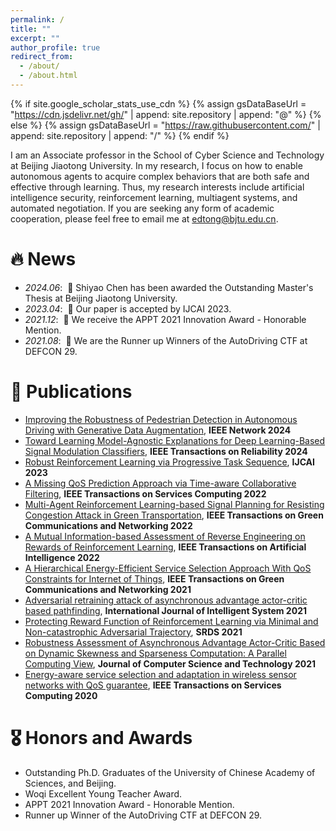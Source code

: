 ```yaml
---
permalink: /
title: ""
excerpt: ""
author_profile: true
redirect_from: 
  - /about/
  - /about.html
---
```


{% if site.google_scholar_stats_use_cdn %}
{% assign gsDataBaseUrl = "https://cdn.jsdelivr.net/gh/" | append: site.repository | append: "@" %}
{% else %}
{% assign gsDataBaseUrl = "https://raw.githubusercontent.com/" | append: site.repository | append: "/" %}
{% endif %}

<span class='anchor' id='about-me'></span>

I am an Associate professor in the School of Cyber Science and Technology at Beijing Jiaotong University. In my research, I focus on how to enable autonomous agents to acquire complex behaviors that are both safe and effective through learning. Thus, my research interests include artificial intelligence security, reinforcement learning, multiagent systems, and automated negotiation. If you are seeking any form of academic cooperation, please feel free to email me at edtong@bjtu.edu.cn.

# 🔥 News
- *2024.06*: &nbsp;🎉 Shiyao Chen has been awarded the Outstanding Master's Thesis at Beijing Jiaotong University. 
- *2023.04*: &nbsp;🎉 Our paper is accepted by IJCAI 2023.
- *2021.12*: &nbsp;🎉 We receive the APPT 2021 Innovation Award - Honorable Mention. 
- *2021.08*: &nbsp;🎉 We are the Runner up Winners of the AutoDriving CTF at DEFCON 29. 

# 📝 Publications 
- [Improving the Robustness of Pedestrian Detection in Autonomous Driving with Generative Data Augmentation](https://github.com), **IEEE Network 2024**
- [Toward Learning Model-Agnostic Explanations for Deep Learning-Based Signal Modulation Classifiers](https://github.com), **IEEE Transactions on Reliability 2024**
- [Robust Reinforcement Learning via Progressive Task Sequence](https://github.com), **IJCAI 2023**
- [A Missing QoS Prediction Approach via Time-aware Collaborative Filtering](https://github.com), **IEEE Transactions on Services Computing 2022**
- [Multi-Agent Reinforcement Learning-based Signal Planning for Resisting Congestion Attack in Green Transportation](https://github.com), **IEEE Transactions on Green Communications and Networking 2022**
- [A Mutual Information-based Assessment of Reverse Engineering on Rewards of Reinforcement Learning](https://github.com), **IEEE Transactions on Artificial Intelligence 2022**
- [A Hierarchical Energy-Efficient Service Selection Approach With QoS Constraints for Internet of Things](https://github.com), **IEEE Transactions on Green Communications and Networking 2021**
- [Adversarial retraining attack of asynchronous advantage actor-critic based pathfinding](https://github.com), **International Journal of Intelligent System 2021**
- [Protecting Reward Function of Reinforcement Learning via Minimal and Non-catastrophic Adversarial Trajectory](https://github.com), **SRDS 2021**
- [Robustness Assessment of Asynchronous Advantage Actor-Critic Based on Dynamic Skewness and Sparseness Computation: A Parallel Computing View](https://github.com), **Journal of Computer Science and Technology 2021**
- [Energy-aware service selection and adaptation in wireless sensor networks with QoS guarantee](https://github.com), **IEEE Transactions on Services Computing 2020**

# 🎖 Honors and Awards
- Outstanding Ph.D. Graduates of the University of Chinese Academy of Sciences, and Beijing.
- Woqi Excellent Young Teacher Award.
- APPT 2021 Innovation Award - Honorable Mention.
- Runner up Winner of the AutoDriving CTF at DEFCON 29.
